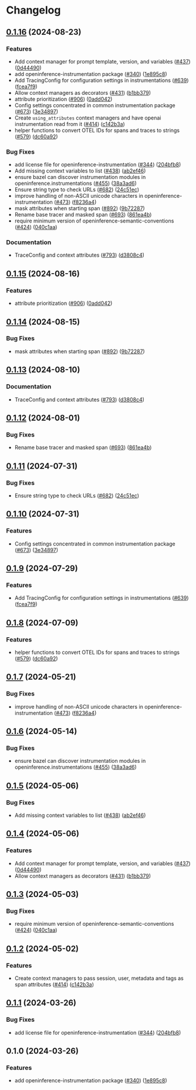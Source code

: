 # Changelog

## [0.1.16](https://github.com/jgomes168/openinference/compare/python-openinference-instrumentation-v0.1.15...python-openinference-instrumentation-v0.1.16) (2024-08-23)


### Features

* Add context manager for prompt template, version, and variables ([#437](https://github.com/jgomes168/openinference/issues/437)) ([0d44490](https://github.com/jgomes168/openinference/commit/0d444904afa13f33c67a7e520eeb819fc7208ddf))
* add openinference-instrumentation package ([#340](https://github.com/jgomes168/openinference/issues/340)) ([1e895c8](https://github.com/jgomes168/openinference/commit/1e895c800feddf08f08babc34eabad9d9429ee51))
* Add TracingConfig for configuration settings in instrumentations ([#639](https://github.com/jgomes168/openinference/issues/639)) ([fcea7f9](https://github.com/jgomes168/openinference/commit/fcea7f99e505f104543d3a51a9b3b0f25cba8072))
* Allow context managers as decorators ([#431](https://github.com/jgomes168/openinference/issues/431)) ([b1bb379](https://github.com/jgomes168/openinference/commit/b1bb379bad97f811668dcc6d8c37760944bf03ff))
* attribute prioritization ([#906](https://github.com/jgomes168/openinference/issues/906)) ([0add042](https://github.com/jgomes168/openinference/commit/0add0421b5f0d9b64c579027c469513359863a68))
* Config settings concentrated in common instrumentation package ([#673](https://github.com/jgomes168/openinference/issues/673)) ([3e34897](https://github.com/jgomes168/openinference/commit/3e348979e9db5a73ba7f8edac49e1c01816d89e7))
* Create `using_attributes` context managers and have openai instrumentation read from it ([#414](https://github.com/jgomes168/openinference/issues/414)) ([c142b3a](https://github.com/jgomes168/openinference/commit/c142b3a1adcb286d9d4be00d7bbe34c23f6e6805))
* helper functions to convert OTEL IDs for spans and traces to strings ([#579](https://github.com/jgomes168/openinference/issues/579)) ([dc60a92](https://github.com/jgomes168/openinference/commit/dc60a92f8690243b5277cfba4c7e68a2056e293f))


### Bug Fixes

* add license file for openinference-instrumentation ([#344](https://github.com/jgomes168/openinference/issues/344)) ([204bfb8](https://github.com/jgomes168/openinference/commit/204bfb8b4179d06e72ad76f6e676028f4527a8ae))
* Add missing context variables to list ([#438](https://github.com/jgomes168/openinference/issues/438)) ([ab2ef46](https://github.com/jgomes168/openinference/commit/ab2ef4655c16e662c499b0302f4a0b28892f6b6c))
* ensure bazel can discover instrumentation modules in openinference.instrumentations ([#455](https://github.com/jgomes168/openinference/issues/455)) ([38a3ad6](https://github.com/jgomes168/openinference/commit/38a3ad6cca3a931ebbe51a57bc78c4a000dcae17))
* Ensure string type to check URLs ([#682](https://github.com/jgomes168/openinference/issues/682)) ([24c51ec](https://github.com/jgomes168/openinference/commit/24c51ece2b50a36c791f9e0c72088360fe91ca5f))
* improve handling of non-ASCII unicode characters in openinference-instrumentation ([#473](https://github.com/jgomes168/openinference/issues/473)) ([f8236a4](https://github.com/jgomes168/openinference/commit/f8236a49f88aaaf0ffec2f0d7a06ce42ba3814d7))
* mask attributes when starting span ([#892](https://github.com/jgomes168/openinference/issues/892)) ([9b72287](https://github.com/jgomes168/openinference/commit/9b72287401d5c424a8951e1d6a15cca14fcd05cc))
* Rename base tracer and masked span ([#693](https://github.com/jgomes168/openinference/issues/693)) ([861ea4b](https://github.com/jgomes168/openinference/commit/861ea4ba45cf02a1d0519a7cd2c5c6ca5d74115b))
* require minimum version of openinference-semantic-conventions ([#424](https://github.com/jgomes168/openinference/issues/424)) ([040c1aa](https://github.com/jgomes168/openinference/commit/040c1aa54a36d7312097938d87b187536d87e20a))


### Documentation

* TraceConfig and context attributes ([#793](https://github.com/jgomes168/openinference/issues/793)) ([d3808c4](https://github.com/jgomes168/openinference/commit/d3808c4bea3f6a4c72d3a7ea09b54e78072be6fd))

## [0.1.15](https://github.com/Arize-ai/openinference/compare/python-openinference-instrumentation-v0.1.14...python-openinference-instrumentation-v0.1.15) (2024-08-16)


### Features

* attribute prioritization ([#906](https://github.com/Arize-ai/openinference/issues/906)) ([0add042](https://github.com/Arize-ai/openinference/commit/0add0421b5f0d9b64c579027c469513359863a68))

## [0.1.14](https://github.com/Arize-ai/openinference/compare/python-openinference-instrumentation-v0.1.13...python-openinference-instrumentation-v0.1.14) (2024-08-15)


### Bug Fixes

* mask attributes when starting span ([#892](https://github.com/Arize-ai/openinference/issues/892)) ([9b72287](https://github.com/Arize-ai/openinference/commit/9b72287401d5c424a8951e1d6a15cca14fcd05cc))

## [0.1.13](https://github.com/Arize-ai/openinference/compare/python-openinference-instrumentation-v0.1.12...python-openinference-instrumentation-v0.1.13) (2024-08-10)


### Documentation

* TraceConfig and context attributes ([#793](https://github.com/Arize-ai/openinference/issues/793)) ([d3808c4](https://github.com/Arize-ai/openinference/commit/d3808c4bea3f6a4c72d3a7ea09b54e78072be6fd))

## [0.1.12](https://github.com/Arize-ai/openinference/compare/python-openinference-instrumentation-v0.1.11...python-openinference-instrumentation-v0.1.12) (2024-08-01)


### Bug Fixes

* Rename base tracer and masked span ([#693](https://github.com/Arize-ai/openinference/issues/693)) ([861ea4b](https://github.com/Arize-ai/openinference/commit/861ea4ba45cf02a1d0519a7cd2c5c6ca5d74115b))

## [0.1.11](https://github.com/Arize-ai/openinference/compare/python-openinference-instrumentation-v0.1.10...python-openinference-instrumentation-v0.1.11) (2024-07-31)


### Bug Fixes

* Ensure string type to check URLs ([#682](https://github.com/Arize-ai/openinference/issues/682)) ([24c51ec](https://github.com/Arize-ai/openinference/commit/24c51ece2b50a36c791f9e0c72088360fe91ca5f))

## [0.1.10](https://github.com/Arize-ai/openinference/compare/python-openinference-instrumentation-v0.1.9...python-openinference-instrumentation-v0.1.10) (2024-07-31)


### Features

* Config settings concentrated in common instrumentation package ([#673](https://github.com/Arize-ai/openinference/issues/673)) ([3e34897](https://github.com/Arize-ai/openinference/commit/3e348979e9db5a73ba7f8edac49e1c01816d89e7))

## [0.1.9](https://github.com/Arize-ai/openinference/compare/python-openinference-instrumentation-v0.1.8...python-openinference-instrumentation-v0.1.9) (2024-07-29)


### Features

* Add TracingConfig for configuration settings in instrumentations ([#639](https://github.com/Arize-ai/openinference/issues/639)) ([fcea7f9](https://github.com/Arize-ai/openinference/commit/fcea7f99e505f104543d3a51a9b3b0f25cba8072))

## [0.1.8](https://github.com/Arize-ai/openinference/compare/python-openinference-instrumentation-v0.1.7...python-openinference-instrumentation-v0.1.8) (2024-07-09)


### Features

* helper functions to convert OTEL IDs for spans and traces to strings ([#579](https://github.com/Arize-ai/openinference/issues/579)) ([dc60a92](https://github.com/Arize-ai/openinference/commit/dc60a92f8690243b5277cfba4c7e68a2056e293f))

## [0.1.7](https://github.com/Arize-ai/openinference/compare/python-openinference-instrumentation-v0.1.6...python-openinference-instrumentation-v0.1.7) (2024-05-21)


### Bug Fixes

* improve handling of non-ASCII unicode characters in openinference-instrumentation ([#473](https://github.com/Arize-ai/openinference/issues/473)) ([f8236a4](https://github.com/Arize-ai/openinference/commit/f8236a49f88aaaf0ffec2f0d7a06ce42ba3814d7))

## [0.1.6](https://github.com/Arize-ai/openinference/compare/python-openinference-instrumentation-v0.1.5...python-openinference-instrumentation-v0.1.6) (2024-05-14)


### Bug Fixes

* ensure bazel can discover instrumentation modules in openinference.instrumentations ([#455](https://github.com/Arize-ai/openinference/issues/455)) ([38a3ad6](https://github.com/Arize-ai/openinference/commit/38a3ad6cca3a931ebbe51a57bc78c4a000dcae17))

## [0.1.5](https://github.com/Arize-ai/openinference/compare/python-openinference-instrumentation-v0.1.4...python-openinference-instrumentation-v0.1.5) (2024-05-06)


### Bug Fixes

* Add missing context variables to list ([#438](https://github.com/Arize-ai/openinference/issues/438)) ([ab2ef46](https://github.com/Arize-ai/openinference/commit/ab2ef4655c16e662c499b0302f4a0b28892f6b6c))

## [0.1.4](https://github.com/Arize-ai/openinference/compare/python-openinference-instrumentation-v0.1.3...python-openinference-instrumentation-v0.1.4) (2024-05-06)


### Features

* Add context manager for prompt template, version, and variables ([#437](https://github.com/Arize-ai/openinference/issues/437)) ([0d44490](https://github.com/Arize-ai/openinference/commit/0d444904afa13f33c67a7e520eeb819fc7208ddf))
* Allow context managers as decorators ([#431](https://github.com/Arize-ai/openinference/issues/431)) ([b1bb379](https://github.com/Arize-ai/openinference/commit/b1bb379bad97f811668dcc6d8c37760944bf03ff))

## [0.1.3](https://github.com/Arize-ai/openinference/compare/python-openinference-instrumentation-v0.1.2...python-openinference-instrumentation-v0.1.3) (2024-05-03)


### Bug Fixes

* require minimum version of openinference-semantic-conventions ([#424](https://github.com/Arize-ai/openinference/issues/424)) ([040c1aa](https://github.com/Arize-ai/openinference/commit/040c1aa54a36d7312097938d87b187536d87e20a))

## [0.1.2](https://github.com/Arize-ai/openinference/compare/python-openinference-instrumentation-v0.1.1...python-openinference-instrumentation-v0.1.2) (2024-05-02)


### Features

* Create context managers to pass session, user, metadata and tags as span attributes ([#414](https://github.com/Arize-ai/openinference/issues/414)) ([c142b3a](https://github.com/Arize-ai/openinference/commit/c142b3a1adcb286d9d4be00d7bbe34c23f6e6805))


## [0.1.1](https://github.com/Arize-ai/openinference/compare/python-openinference-instrumentation-v0.1.0...python-openinference-instrumentation-v0.1.1) (2024-03-26)


### Bug Fixes

* add license file for openinference-instrumentation ([#344](https://github.com/Arize-ai/openinference/issues/344)) ([204bfb8](https://github.com/Arize-ai/openinference/commit/204bfb8b4179d06e72ad76f6e676028f4527a8ae))

## 0.1.0 (2024-03-26)


### Features

* add openinference-instrumentation package ([#340](https://github.com/Arize-ai/openinference/issues/340)) ([1e895c8](https://github.com/Arize-ai/openinference/commit/1e895c800feddf08f08babc34eabad9d9429ee51))
